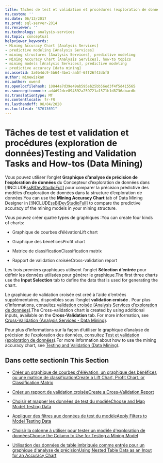 ```yaml
---
title: Tâches de test et validation et procédures (exploration de données) | Microsoft Docs
ms.custom: ''
ms.date: 06/13/2017
ms.prod: sql-server-2014
ms.reviewer: ''
ms.technology: analysis-services
ms.topic: conceptual
helpviewer_keywords:
- Mining Accuracy Chart [Analysis Services]
- predictive modeling [Analysis Services]
- mining structures [Analysis Services], predictive modeling
- Mining Accuracy Chart [Analysis Services], how-to topics
- mining models [Analysis Services], predictive modeling
- predictive accuracy [data mining]
ms.assetid: 3a0b4dc9-5b64-4be1-aa5f-6ff26f43dbf8
author: minewiskan
ms.author: owend
ms.openlocfilehash: 10844a7d39e49ab595eb25bb56ed3f4f5d415565
ms.sourcegitcommit: ad4d92dce894592a259721a1571b1d8736abacdb
ms.translationtype: MT
ms.contentlocale: fr-FR
ms.lasthandoff: 08/04/2020
ms.locfileid: "87613691"
---
```

# <a name="testing-and-validation-tasks-and-how-tos-data-mining"></a><span data-ttu-id="b572b-102">Tâches de test et validation et procédures (exploration de données)</span><span class="sxs-lookup"><span data-stu-id="b572b-102">Testing and Validation Tasks and How-tos (Data Mining)</span></span>
  <span data-ttu-id="b572b-103">Vous pouvez utiliser l’onglet **Graphique d’analyse de précision de l’exploration de données** du Concepteur d’exploration de données dans [!INCLUDE[ssBIDevStudioFull](../../includes/ssbidevstudiofull-md.md)] pour comparer la précision prédictive des modèles d’exploration de données dans la structure d’exploration de données.</span><span class="sxs-lookup"><span data-stu-id="b572b-103">You can use the **Mining Accuracy Chart** tab of Data Mining Designer in [!INCLUDE[ssBIDevStudioFull](../../includes/ssbidevstudiofull-md.md)] to compare the predictive accuracy of the mining models in your mining structure.</span></span>  
  
 <span data-ttu-id="b572b-104">Vous pouvez créer quatre types de graphiques :</span><span class="sxs-lookup"><span data-stu-id="b572b-104">You can create four kinds of charts:</span></span>  
  
-   <span data-ttu-id="b572b-105">Graphique de courbes d’élévation</span><span class="sxs-lookup"><span data-stu-id="b572b-105">Lift chart</span></span>  
  
-   <span data-ttu-id="b572b-106">Graphique des bénéfices</span><span class="sxs-lookup"><span data-stu-id="b572b-106">Profit chart</span></span>  
  
-   <span data-ttu-id="b572b-107">Matrice de classification</span><span class="sxs-lookup"><span data-stu-id="b572b-107">Classification matrix</span></span>  
  
-   <span data-ttu-id="b572b-108">Rapport de validation croisée</span><span class="sxs-lookup"><span data-stu-id="b572b-108">Cross-validation report</span></span>  
  
 <span data-ttu-id="b572b-109">Les trois premiers graphiques utilisent l’onglet **Sélection d’entrée** pour définir les données utilisées pour générer le graphique.</span><span class="sxs-lookup"><span data-stu-id="b572b-109">The first three charts use the **Input Selection** tab to define the data that is used for generating the chart.</span></span>  
  
 <span data-ttu-id="b572b-110">Le graphique de validation croisée est créé à l’aide d’entrées supplémentaires, disponibles sous l’onglet **validation croisée** . Pour plus d’informations, consultez [validation croisée &#40;Analysis Services d’exploration de données&#41;](cross-validation-analysis-services-data-mining.md).</span><span class="sxs-lookup"><span data-stu-id="b572b-110">The Cross-validation chart is created by using additional inputs, available on the **Cross-Validation** tab. For more information, see [Cross-Validation &#40;Analysis Services - Data Mining&#41;](cross-validation-analysis-services-data-mining.md).</span></span>  
  
 <span data-ttu-id="b572b-111">Pour plus d’informations sur la façon d’utiliser le graphique d’analyse de précision de l’exploration des données, consultez [Test et validation &#40;exploration de données&#41;](testing-and-validation-data-mining.md).</span><span class="sxs-lookup"><span data-stu-id="b572b-111">For more information about how to use the mining accuracy chart, see [Testing and Validation &#40;Data Mining&#41;](testing-and-validation-data-mining.md).</span></span>  
  
## <a name="in-this-section"></a><span data-ttu-id="b572b-112">Dans cette section</span><span class="sxs-lookup"><span data-stu-id="b572b-112">In This Section</span></span>  
  
-   [<span data-ttu-id="b572b-113">Créer un graphique de courbes d'élévation, un graphique des bénéfices ou une matrice de classification</span><span class="sxs-lookup"><span data-stu-id="b572b-113">Create a Lift Chart, Profit Chart, or Classification Matrix</span></span>](create-a-lift-chart-profit-chart-or-classification-matrix.md)  
  
-   [<span data-ttu-id="b572b-114">Créer un rapport de validation croisée</span><span class="sxs-lookup"><span data-stu-id="b572b-114">Create a Cross-Validation Report</span></span>](create-a-cross-validation-report.md)  
  
-   [<span data-ttu-id="b572b-115">Choisir et mapper les données de test du modèle</span><span class="sxs-lookup"><span data-stu-id="b572b-115">Choose and Map Model Testing Data</span></span>](choose-and-map-model-testing-data.md)  
  
-   [<span data-ttu-id="b572b-116">Appliquer des filtres aux données de test du modèle</span><span class="sxs-lookup"><span data-stu-id="b572b-116">Apply Filters to Model Testing Data</span></span>](apply-filters-to-model-testing-data.md)  
  
-   [<span data-ttu-id="b572b-117">Choisir la colonne à utiliser pour tester un modèle d'exploration de données</span><span class="sxs-lookup"><span data-stu-id="b572b-117">Choose the Column to Use for Testing a Mining Model</span></span>](choose-the-column-to-use-for-testing-a-mining-model.md)  
  
-   [<span data-ttu-id="b572b-118">Utilisation des données de table imbriquée comme entrée pour un graphique d'analyse de précision</span><span class="sxs-lookup"><span data-stu-id="b572b-118">Using Nested Table Data as an Input for an Accuracy Chart</span></span>](using-nested-table-data-as-an-input-for-an-accuracy-chart.md)  
  
  
